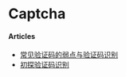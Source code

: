 # Captcha

#### Articles
* [常见验证码的弱点与验证码识别](http://drops.wooyun.org/tips/141)
* [初探验证码识别](http://drops.wooyun.org/tips/4550)
